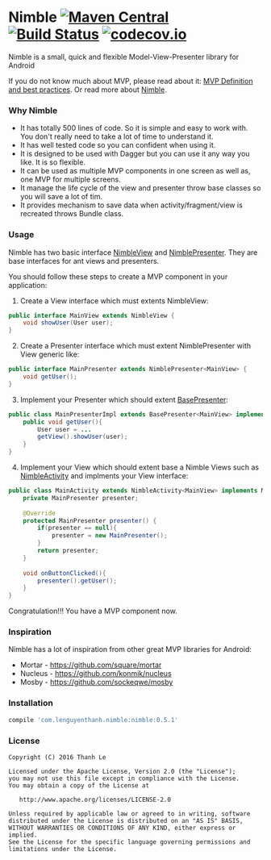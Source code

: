 # Nimble [![Maven Central](https://maven-badges.herokuapp.com/maven-central/com.lenguyenthanh.nimble/nimble/badge.svg?style=plastic)](https://maven-badges.herokuapp.com/maven-central/cz.jirutka.rsql/rsql-parser) [![Build Status](https://travis-ci.org/lenguyenthanh/nimble.svg?branch=master)](https://travis-ci.org/lenguyenthanh/nimble) [![codecov.io](https://codecov.io/github/lenguyenthanh/nimble/coverage.svg?branch=master)](https://codecov.io/github/lenguyenthanh/nimble?branch=master)

Nimble is a small, quick and flexible Model-View-Presenter library for Android

If you do not know much about MVP, please read about it: [MVP Definition and best practices](https://github.com/lenguyenthanh/nimble/wiki/MVP).
Or read more about [Nimble](https://github.com/lenguyenthanh/nimble/wiki/Nimble).

### Why Nimble
* It has totally 500 lines of code. So it is simple and easy to work with. You don't really need to take a lot of time to understand it.
* It has well tested code so you can confident when using it.
* It is designed to be used with Dagger but you can use it any way you like. It is so flexible.
* It can be used as multiple MVP components in one screen as well as, one MVP for multiple screens.
* It manage the life cycle of the view and presenter throw base classes so you will save a lot of tim.
* It provides mechanism to save data when activity/fragment/view is recreated throws Bundle class.

### Usage
Nimble has two basic interface [NimbleView](https://github.com/lenguyenthanh/nimble/blob/master/nimble-core/src/main/java/com/lenguyenthanh/nimble/NimbleView.java) and [NimblePresenter](https://github.com/lenguyenthanh/nimble/blob/master/nimble-core/src/main/java/com/lenguyenthanh/nimble/NimblePresenter.java). They are base interfaces for ant views and presenters.

You should follow these steps to create a MVP component in your application:

1. Create a View interface which must extents NimbleView:

  ```java
  public interface MainView extends NimbleView {
      void showUser(User user);
  }
  ```
2. Create a Presenter interface which must extent NimblePresenter with View generic like:

  ```java
  public interface MainPresenter extends NimblePresenter<MainView> {
      void getUser();
  }
  ```
3. Implement your Presenter which should extent [BasePresenter](https://github.com/lenguyenthanh/nimble/blob/master/nimble-core/src/main/java/com/lenguyenthanh/nimble/BasePresenter.java):

  ```java
  public class MainPresenterImpl extends BasePresenter<MainView> implements MainPresenter {
      public void getUser(){
          User user = ...
          getView().showUser(user);
      }
  }
  ```
4. Implement your View which should extent base a Nimble Views such as [NimbleActivity](https://github.com/lenguyenthanh/nimble/blob/master/nimble-core/src/main/java/com/lenguyenthanh/nimble/view/NimbleActivity.java) and implments your View interface:

  ```java
  public class MainActivity extends NimbleActivity<MainView> implements MainView {
      private MainPresenter presenter;
      
      @Override
      protected MainPresenter presenter() {
          if(presenter == null){
              presenter = new MainPresenter();
          }
          return presenter;
      }
    
      void onButtonClicked(){
          presenter().getUser();
      }
  }
  ```

Congratulation!!! You have a MVP component now.

### Inspiration

Nimble has a lot of inspiration from other great MVP libraries for Android:

* Mortar - https://github.com/square/mortar
* Nucleus - https://github.com/konmik/nucleus
* Mosby - https://github.com/sockeqwe/mosby

### Installation
```gradle
compile 'com.lenguyenthanh.nimble:nimble:0.5.1'
```

### License

    Copyright (C) 2016 Thanh Le

    Licensed under the Apache License, Version 2.0 (the "License");
    you may not use this file except in compliance with the License.
    You may obtain a copy of the License at

       http://www.apache.org/licenses/LICENSE-2.0

    Unless required by applicable law or agreed to in writing, software
    distributed under the License is distributed on an "AS IS" BASIS,
    WITHOUT WARRANTIES OR CONDITIONS OF ANY KIND, either express or implied.
    See the License for the specific language governing permissions and
    limitations under the License.
